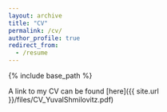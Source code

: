 ```yaml
---
layout: archive
title: "CV"
permalink: /cv/
author_profile: true
redirect_from:
  - /resume
---
```


{% include base_path %}

A link to my CV can be found [here]({{ site.url }}/files/CV_YuvalShmilovitz.pdf)
